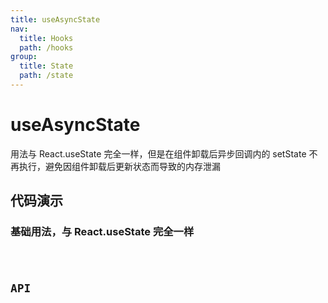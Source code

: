 ```yaml
---
title: useAsyncState
nav:
  title: Hooks
  path: /hooks
group:
  title: State
  path: /state
---
```


# useAsyncState
用法与 React.useState 完全一样，但是在组件卸载后异步回调内的 setState 不再执行，避免因组件卸载后更新状态而导致的内存泄漏

## 代码演示

### 基础用法，与 React.useState 完全一样

<code src="./demo/demo1.tsx" />

## API

